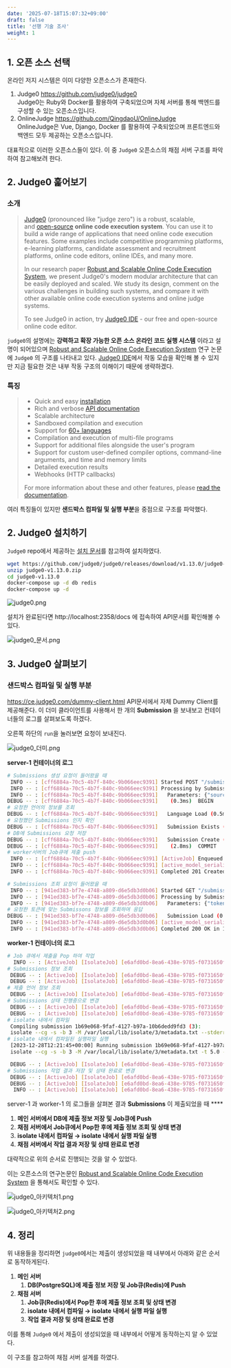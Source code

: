 ```yaml
---
date: '2025-07-18T15:07:32+09:00'
draft: false
title: '선행 기술 조사'
weight: 1
---
```


## 1. 오픈 소스 선택

온라인 저지 시스템은 이미 다양한 오픈소스가 존재한다.

1. Judge0 https://github.com/judge0/judge0  
Judge0는 Ruby와 Docker를 활용하여 구축되었으며 자체 서버를 통해 백엔드를 구성할 수 있는 오픈소스입니다.
2. OnlineJudge https://github.com/QingdaoU/OnlineJudge  
OnlineJudge은 Vue, Django, Docker 를 활용하여 구축되었으며 프론트엔드와 백엔드 모두 제공하는 오픈소스입니다.

대표적으로 이러한 오픈소스들이 있다. 이 중 `Judge0` 오픈소스의 채점 서버 구조를 파악하여 참고해보려 한다.

## 2. Judge0 훑어보기

### 소개

> [Judge0](https://ce.judge0.com/) (pronounced like "judge zero") is a robust, scalable, and [open-source](https://github.com/judge0/judge0) **online code execution system**. You can use it to build a wide range of applications that need online code execution features. Some examples include competitive programming platforms, e-learning platforms, candidate assessment and recruitment platforms, online code editors, online IDEs, and many more.
> 
> 
> In our research paper [Robust and Scalable Online Code Execution System](https://paper.judge0.com/), we present Judge0's modern modular architecture that can be easily deployed and scaled. We study its design, comment on the various challenges in building such systems, and compare it with other available online code execution systems and online judge systems.
> 
> To see Judge0 in action, try [Judge0 IDE](https://ide.judge0.com/) - our free and open-source online code editor.
> 

`judge0`의 설명에는 **강력하고 확장 가능한 오픈 소스 온라인 코드 실행 시스템** 이라고 설명이 되어있으며 [Robust and Scalable Online Code Execution System](https://paper.judge0.com/) 연구 논문에 `Judge0` 의 구조를 나타내고 있다. [Judge0 IDE](https://ide.judge0.com/)에서 작동 모습을 확인해 볼 수 있지만 지금 필요한 것은 내부 작동 구조의 이해이기 때문에 생략하겠다.

### 특징

> - Quick and easy [installation](https://judge0.com/#pricing)
> - Rich and verbose [API documentation](https://ce.judge0.com/)
> - Scalable architecture
> - Sandboxed compilation and execution
> - Support for [60+ languages](https://github.com/judge0/judge0#supported-languages)
> - Compilation and execution of multi-file programs
> - Support for additional files alongside the user's program
> - Support for custom user-defined compiler options, command-line arguments, and time and memory limits
> - Detailed execution results
> - Webhooks (HTTP callbacks)
> 
> For more information about these and other features, please [read the documentation](https://ce.judge0.com/).
> 

여러 특징들이 있지만 **샌드박스 컴파일 및 실행 부분**을 중점으로 구조를 파악했다.

## 2. Judge0 설치하기

`Judge0` repo에서 제공하는 [설치 문서](https://github.com/judge0/judge0/blob/master/CHANGELOG.md#deployment-procedure)를 참고하여 설치하였다.

```bash
wget https://github.com/judge0/judge0/releases/download/v1.13.0/judge0-v1.13.0.zip
unzip judge0-v1.13.0.zip
cd judge0-v1.13.0
docker-compose up -d db redis
docker-compose up -d
```

![judge0.png](judge0.png)

설치가 완료된다면 http://localhost:2358/docs 에 접속하여 API문서를 확인해볼 수 있다.

![judge0_문서.png](judge0_문서.png)

## 3. Judge0 살펴보기

### 샌드박스 컴파일 및 실행 부분

https://ce.judge0.com/dummy-client.html API문서에서 자체 Dummy Client를 제공해준다. 이 더미 클라이언트를 사용해서 한 개의 **Submission** 을 보내보고 컨테이너들의 로그를 살펴보도록 하겠다.

오른쪽 하단의 `run`을 눌러보면 요청이 보내진다.

![judge0_더미.png](judge0_더미.png)

**server-1 컨테이너의 로그**

```bash
# Submissions 생성 요청이 들어왔을 때 
 INFO -- : [cff6884a-70c5-4b7f-840c-9b066eec9391] Started POST "/submissions" for 172.19.0.1 at 2023-12-28 12:21:45 +0000
 INFO -- : [cff6884a-70c5-4b7f-840c-9b066eec9391] Processing by SubmissionsController#create as */*
 INFO -- : [cff6884a-70c5-4b7f-840c-9b066eec9391]   Parameters: {"source_code"=>"#include <stdio.h>\n\nint main(void) {\n  char name[10];\n  scanf(\"%s\", name);\n  printf(\"hello, %s\", name);\n  return 0;\n}", "language_id"=>"50", "number_of_runs"=>nil, "stdin"=>"Judge0", "expected_output"=>"hello, Judge0", "cpu_time_limit"=>nil, "cpu_extra_time"=>nil, "wall_time_limit"=>nil, "memory_limit"=>nil, "stack_limit"=>nil, "max_processes_and_or_threads"=>nil, "enable_per_process_and_thread_time_limit"=>nil, "enable_per_process_and_thread_memory_limit"=>nil, "max_file_size"=>nil, "enable_network"=>nil, "submission"=>{"source_code"=>"#include <stdio.h>\n\nint main(void) {\n  char name[10];\n  scanf(\"%s\", name);\n  printf(\"hello, %s\", name);\n  return 0;\n}", "language_id"=>"50", "stdin"=>"Judge0", "expected_output"=>"hello, Judge0", "number_of_runs"=>nil, "cpu_time_limit"=>nil, "cpu_extra_time"=>nil, "wall_time_limit"=>nil, "memory_limit"=>nil, "stack_limit"=>nil, "max_processes_and_or_threads"=>nil, "enable_per_process_and_thread_time_limit"=>nil, "enable_per_process_and_thread_memory_limit"=>nil, "max_file_size"=>nil, "enable_network"=>nil}}
DEBUG -- : [cff6884a-70c5-4b7f-840c-9b066eec9391]    (0.3ms)  BEGIN
# 요청한 언어의 정보를 조회
DEBUG -- : [cff6884a-70c5-4b7f-840c-9b066eec9391]   Language Load (0.5ms)  SELECT  "languages".* FROM "languages" WHERE "languages"."id" = $1 LIMIT $2  [["id", 50], ["LIMIT", 1]]
# 요청했던 Submissions 인지 확인
DEBUG -- : [cff6884a-70c5-4b7f-840c-9b066eec9391]   Submission Exists (0.8ms)  SELECT  1 AS one FROM "submissions" WHERE "submissions"."token" = $1 LIMIT $2  [["token", "1b69e068-9faf-4127-b97a-10b6dedd9fd3"], ["LIMIT", 1]]
# DB에 Submissions 요청 저장
DEBUG -- : [cff6884a-70c5-4b7f-840c-9b066eec9391]   Submission Create (0.5ms)  INSERT INTO "submissions" ("source_code", "language_id", "stdin", "expected_output", "status_id", "created_at", "token", "number_of_runs", "cpu_time_limit", "cpu_extra_time", "wall_time_limit", "memory_limit", "stack_limit", "max_processes_and_or_threads", "enable_per_process_and_thread_time_limit", "enable_per_process_and_thread_memory_limit", "max_file_size", "redirect_stderr_to_stdout", "enable_network") VALUES ($1, $2, $3, $4, $5, $6, $7, $8, $9, $10, $11, $12, $13, $14, $15, $16, $17, $18, $19) RETURNING "id"  [["source_code", "I2luY2x1ZGUgPHN0ZGlvLmg+CgppbnQgbWFpbih2b2lkKSB7CiAgY2hhciBu\nYW1lWzEwXTsKICBzY2FuZigiJXMiLCBuYW1lKTsKICBwcmludGYoImhlbGxv\nLCAlcyIsIG5hbWUpOwogIHJldHVybiAwOwp9\n"], ["language_id", 50], ["stdin", "SnVkZ2Uw\n"], ["expected_output", "aGVsbG8sIEp1ZGdlMA==\n"], ["status_id", 1], ["created_at", "2023-12-28 12:21:45.258220"], ["token", "1b69e068-9faf-4127-b97a-10b6dedd9fd3"], ["number_of_runs", 1], ["cpu_time_limit", "5.0"], ["cpu_extra_time", "1.0"], ["wall_time_limit", "10.0"], ["memory_limit", 128000], ["stack_limit", 64000], ["max_processes_and_or_threads", 60], ["enable_per_process_and_thread_time_limit", false], ["enable_per_process_and_thread_memory_limit", false], ["max_file_size", 1024], ["redirect_stderr_to_stdout", false], ["enable_network", false]]
DEBUG -- : [cff6884a-70c5-4b7f-840c-9b066eec9391]    (2.8ms)  COMMIT
# worker서버의 Job큐에 제출 push
 INFO -- : [cff6884a-70c5-4b7f-840c-9b066eec9391] [ActiveJob] Enqueued IsolateJob (Job ID: e6afd0bd-8ea6-438e-9785-f0731650facb) to Resque(1.13.0) with arguments: 3
 INFO -- : [cff6884a-70c5-4b7f-840c-9b066eec9391] [active_model_serializers] Rendered SubmissionSerializer with ActiveModelSerializers::Adapter::Attributes (0.46ms)
 INFO -- : [cff6884a-70c5-4b7f-840c-9b066eec9391] Completed 201 Created in 68ms (Views: 1.9ms | ActiveRecord: 17.2ms)

# Submissions 조회 요청이 들어왔을 때 
 INFO -- : [941ed383-bf7e-4748-a809-d6e5db3d0b06] Started GET "/submissions/1b69e068-9faf-4127-b97a-10b6dedd9fd3" for 172.19.0.1 at 2023-12-28 12:21:46 +0000
 INFO -- : [941ed383-bf7e-4748-a809-d6e5db3d0b06] Processing by SubmissionsController#show as */*
 INFO -- : [941ed383-bf7e-4748-a809-d6e5db3d0b06]   Parameters: {"token"=>"1b69e068-9faf-4127-b97a-10b6dedd9fd3"}
# 요청한 토큰에 맞는 Submissons 정보를 조회하여 응답
DEBUG -- : [941ed383-bf7e-4748-a809-d6e5db3d0b06]   Submission Load (0.4ms)  SELECT  "submissions".* FROM "submissions" WHERE "submissions"."token" = $1 ORDER BY "submissions"."created_at" DESC LIMIT $2  [["token", "1b69e068-9faf-4127-b97a-10b6dedd9fd3"], ["LIMIT", 1]]
 INFO -- : [941ed383-bf7e-4748-a809-d6e5db3d0b06] [active_model_serializers] Rendered SubmissionSerializer with ActiveModelSerializers::Adapter::Attributes (4.23ms)
 INFO -- : [941ed383-bf7e-4748-a809-d6e5db3d0b06] Completed 200 OK in 19ms (Views: 4.7ms | ActiveRecord: 0.4ms)
```

**worker-1 컨테이너의 로그**

```bash
# Job 큐에서 제출을 Pop 하여 작업
  INFO -- : [ActiveJob] [IsolateJob] [e6afd0bd-8ea6-438e-9785-f0731650facb] Performing IsolateJob (Job ID: e6afd0bd-8ea6-438e-9785-f0731650facb) from Resque(1.13.0) with arguments: 3
# Submissions 정보 조회
 DEBUG -- : [ActiveJob] [IsolateJob] [e6afd0bd-8ea6-438e-9785-f0731650facb]   Submission Load (0.5ms)  SELECT  "submissions".* FROM "submissions" WHERE "submissions"."id" = $1 ORDER BY "submissions"."created_at" DESC LIMIT $2  [["id", 3], ["LIMIT", 1]]
 DEBUG -- : [ActiveJob] [IsolateJob] [e6afd0bd-8ea6-438e-9785-f0731650facb]    (0.2ms)  BEGIN
# 제출 언어 정보 조회
 DEBUG -- : [ActiveJob] [IsolateJob] [e6afd0bd-8ea6-438e-9785-f0731650facb]   Language Load (0.5ms)  SELECT  "languages".* FROM "languages" WHERE "languages"."id" = $1 LIMIT $2  [["id", 50], ["LIMIT", 1]]
# Submissions 상태 진행중으로 변경
 DEBUG -- : [ActiveJob] [IsolateJob] [e6afd0bd-8ea6-438e-9785-f0731650facb]   Submission Update (0.5ms)  UPDATE "submissions" SET "status_id" = $1 WHERE "submissions"."id" = $2  [["status_id", 2], ["id", 3]]
 DEBUG -- : [ActiveJob] [IsolateJob] [e6afd0bd-8ea6-438e-9785-f0731650facb]    (10.4ms)  COMMIT
# isolate 내에서 컴파일
 Compiling submission 1b69e068-9faf-4127-b97a-10b6dedd9fd3 (3):
 isolate --cg -s -b 3 -M /var/local/lib/isolate/3/metadata.txt --stderr-to-stdout -i /dev/null -t 15.0 -x 0 -w 20.0 -k 128000 -p120 --cg-timing --cg-mem=512000 -f 4096 -E HOME=/tmp -E PATH="/usr/local/sbin:/usr/local/bin:/usr/sbin:/usr/bin:/sbin:/bin" -E LANG -E LANGUAGE -E LC_ALL -E JUDGE0_HOMEPAGE -E JUDGE0_SOURCE_CODE -E JUDGE0_MAINTAINER -E JUDGE0_VERSION -d /etc:noexec --run -- /bin/bash compile > /var/local/lib/isolate/3/compile_output.txt 
# isolate 내에서 컴파일된 실행파일 실행 
 [2023-12-28T12:21:45+00:00] Running submission 1b69e068-9faf-4127-b97a-10b6dedd9fd3 (3):
 isolate --cg -s -b 3 -M /var/local/lib/isolate/3/metadata.txt -t 5.0 -x 1.0 -w 10.0 -k 64000 -p60 --cg-timing --cg-mem=128000 -f 1024 -E HOME=/tmp -E PATH="/usr/local/sbin:/usr/local/bin:/usr/sbin:/usr/bin:/sbin:/bin" -E LANG -E LANGUAGE -E LC_ALL -E JUDGE0_HOMEPAGE -E JUDGE0_SOURCE_CODE -E JUDGE0_MAINTAINER -E JUDGE0_VERSION -d /etc:noexec --run -- /bin/bash run < /var/local/lib/isolate/3/stdin.txt > /var/local/lib/isolate/3/stdout.txt 2> /var/local/lib/isolate/3/stderr.txt 

 DEBUG -- : [ActiveJob] [IsolateJob] [e6afd0bd-8ea6-438e-9785-f0731650facb]    (0.2ms)  BEGIN
# Submissions 작업 결과 저장 및 상태 완료로 변경
 DEBUG -- : [ActiveJob] [IsolateJob] [e6afd0bd-8ea6-438e-9785-f0731650facb]   Submission Update (0.6ms)  UPDATE "submissions" SET "status_id" = $1, "stdout" = $2, "finished_at" = $3, "time" = $4, "memory" = $5, "exit_code" = $6, "wall_time" = $7 WHERE "submissions"."id" = $8  [["status_id", 3], ["stdout", "aGVsbG8sIEp1ZGdlMA==\n"], ["finished_at", "2023-12-28 12:21:45.835727"], ["time", "0.003"], ["memory", 816], ["exit_code", 0], ["wall_time", "0.003"], ["id", 3]]
 DEBUG -- : [ActiveJob] [IsolateJob] [e6afd0bd-8ea6-438e-9785-f0731650facb]    (2.7ms)  COMMIT
  INFO -- : [ActiveJob] [IsolateJob] [e6afd0bd-8ea6-438e-9785-f0731650facb] Performed IsolateJob (Job ID: e6afd0bd-8ea6-438e-9785-f0731650facb) from Resque(1.13.0) in 437.49ms
```

server-1 과 worker-1 의 로그들을 살펴본 결과 **Submissions** 이 제출되었을 때 ****

1. **메인 서버에서 DB에 제출 정보 저장 및 Job큐에 Push**
2. **채점 서버에서 Job큐에서 Pop한 후에 제출 정보 조회 및 상태 변경**
3. **isolate 내에서 컴파일 → isolate 내에서 실행 파일 실행**
4. **채점 서버에서  작업 결과 저장 및 상태 완료로 변경**

대략적으로 위의 순서로 진행되는 것을 알 수 있었다.

이는 오픈소스의 연구논문인 [Robust and Scalable Online Code Execution System](https://paper.judge0.com/) 을 통해서도 확인할 수 있다.

![judge0_아키텍처1.png](judge0_아키텍처1.png)

![judge0_아키텍처2.png](judge0_아키텍처2.png)

## 4. 정리

위 내용들을 정리하면 `judge0`에서는 제출이 생성되었을 때 내부에서 아래와 같은 순서로 동작하게된다.

1. **메인 서버**
    1.  **DB(PostgreSQL)에 제출 정보 저장 및 Job큐(Redis)에 Push**
2. **채점 서버**
    1. **Job큐(Redis)에서 Pop한 후에 제출 정보 조회 및 상태 변경**
    2.  **isolate 내에서 컴파일 → isolate 내에서 실행 파일 실행**
    3. **작업 결과 저장 및 상태 완료로 변경**

이를 통해 `Judge0` 에서 제출이 생성되었을 때 내부에서 어떻게 동작하는지 알 수 있었다.

이 구조를 참고하여 채점 서버 설계를 하였다.
